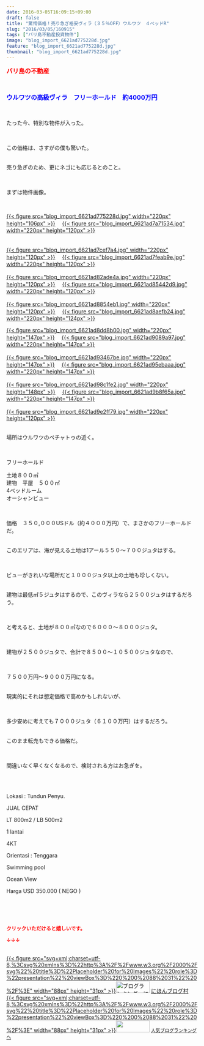 ```yaml
---
date: 2016-03-05T16:09:15+09:00
draft: false
title: "驚愕価格！売り急ぎ格安ヴィラ（３５％OFF）ウルワツ　４ベッドR"
slug: "2016/03/05/160915"
tags: ["バリ島不動産投資物件"]
image: "blog_import_6621ad775228d.jpg"
feature: "blog_import_6621ad775228d.jpg"
thumbnail: "blog_import_6621ad775228d.jpg"
---
```

<p><font color="#ff0000" size="3"><strong>バリ島の不動産</strong></font></p><br/><p><font color="#0000ff" size="3"><strong>ウルワツの高級ヴィラ　フリーホールド　約4000万円</strong></font></p><br/><p>たった今、特別な物件が入った。</p><br/><p>この価格は、さすがの僕も驚いた。</p><p><br/>売り急ぎのため、更にネゴにも応じるとのこと。</p><br/><p>まずは物件画像。</p><br/><p><a href="blog_import_6621ad78c2f95.jpg">{{< figure src="blog_import_6621ad775228d.jpg" width="220px" height="106px" >}}</a> 　<a href="blog_import_6621ad7bac01c.jpg">{{< figure src="blog_import_6621ad7a71534.jpg" width="220px" height="120px" >}}</a> </p><p>　<br/><a href="blog_import_6621ad7e57893.jpg">{{< figure src="blog_import_6621ad7cef7a4.jpg" width="220px" height="120px" >}}</a> 　<a href="blog_import_6621ad8133433.jpg">{{< figure src="blog_import_6621ad7feab9e.jpg" width="220px" height="120px" >}}</a> <br/><br/><a href="blog_import_6621ad83e90ca.jpg">{{< figure src="blog_import_6621ad82ade4a.jpg" width="220px" height="120px" >}}</a> 　<a href="blog_import_6621ad86a726a.jpg">{{< figure src="blog_import_6621ad85442d9.jpg" width="220px" height="120px" >}}</a> <br/><br/><a href="blog_import_6621ad8990c0e.jpg">{{< figure src="blog_import_6621ad8854eb1.jpg" width="220px" height="120px" >}}</a> 　<a href="blog_import_6621ad8c2e4b9.jpg">{{< figure src="blog_import_6621ad8aefb24.jpg" width="220px" height="124px" >}}</a> <br/></p><p><a href="blog_import_6621ad8f34d35.jpg">{{< figure src="blog_import_6621ad8dd8b00.jpg" width="220px" height="147px" >}}</a> 　<a href="blog_import_6621ad91eaf00.jpg">{{< figure src="blog_import_6621ad9089a97.jpg" width="220px" height="147px" >}}</a> <br/><br/><a href="blog_import_6621ad9481ca5.jpg">{{< figure src="blog_import_6621ad93467be.jpg" width="220px" height="147px" >}}</a> 　<a href="blog_import_6621ad977311e.jpg">{{< figure src="blog_import_6621ad95ebaaa.jpg" width="220px" height="147px" >}}</a> <br/><br/><a href="blog_import_6621ad9a0124b.jpg">{{< figure src="blog_import_6621ad98c1fe2.jpg" width="220px" height="148px" >}}</a> 　<a href="blog_import_6621ad9cdedf2.jpg">{{< figure src="blog_import_6621ad9b8f65a.jpg" width="220px" height="147px" >}}</a> <br/><br/><a href="blog_import_6621ad9f68d5e.jpg">{{< figure src="blog_import_6621ad9e2ff79.jpg" width="220px" height="120px" >}}</a> <br/><br/></p><p>場所はウルワツのペチャトゥの近く。</p><br/><p>フリーホールド</p><p>土地８００㎡<br/>建物　平屋　５００㎡<br/>4ベッドルーム<br/>オーシャンビュー<br/></p><br/><p>価格　３５０,０００USドル（約４０００万円）で、まさかのフリーホールドだ。</p><p><br/>このエリアは、海が見える土地は1アール５５０～７００ジュタはする。</p><br/><p>ビューがきれいな場所だと１０００ジュタ以上の土地も珍しくない。</p><p><br/>建物は最低㎡５ジュタはするので、このヴィラなら２５００ジュタはするだろう。</p><br/><p>と考えると、土地が８００㎡なので６０００～８０００ジュタ。</p><br/><p>建物が２５００ジュタで、合計で８５００～１０５００ジュタなので、</p><br/><p>７５００万円～９０００万円になる。</p><p><br/>現実的にそれは想定価格で高めかもしれないが、</p><br/><p>多少安めに考えても７０００ジュタ（６１００万円）はするだろう。</p><p><br/>このまま転売もできる価格だ。</p><br/><p>間違いなく早くなくなるので、検討される方はお急ぎを。</p><br/><br/><p>Lokasi : Tundun Penyu. </p><p>JUAL CEPAT</p><p>LT 800m2 / LB 500m2</p><p>1 lantai</p><p>4KT</p><p>Orientasi : Tenggara</p><p>Swimming pool</p><p>Ocean View<br/></p><p>Harga USD 350.000 ( NEGO ) <br/></p><br/><br/><br/><p><font color="#ff0000" size="2"><strong>クリックいただけると嬉しいです。<br/></strong></font></p><p><font color="#ff0000" size="2"><strong>↓↓↓</strong></font></p><p><br/><a href="http://www.blogmura.com/ranking.html" target="_blank">{{< figure src="svg+xml;charset=utf-8,%3Csvg%20xmlns%3D%22http%3A%2F%2Fwww.w3.org%2F2000%2Fsvg%22%20title%3D%22Placeholder%20for%20Images%22%20role%3D%22presentation%22%20viewBox%3D%220%200%2088%2031%22%20%2F%3E" width="88px" height="31px" >}}<noscript><img border="0" alt="ブログランキング・にほんブログ村へ" src="https://img-proxy.blog-video.jp/images?url=http%3A%2F%2Fwww.blogmura.com%2Fimg%2Fwww88_31.gif" width="88" height="31"></noscript></a> <a href="http://www.blogmura.com/ranking.html" target="_blank">にほんブログ村</a> <br/><a title="人気ブログランキングへ" href="link.php?1804582">{{< figure src="svg+xml;charset=utf-8,%3Csvg%20xmlns%3D%22http%3A%2F%2Fwww.w3.org%2F2000%2Fsvg%22%20title%3D%22Placeholder%20for%20Images%22%20role%3D%22presentation%22%20viewBox%3D%220%200%2088%2031%22%20%2F%3E" width="88px" height="31px" >}}<noscript><img border="0" src="https://blog.with2.net/img/banner/banner_22.gif" width="88" height="31"></noscript></a> <a style="FONT-SIZE: 12px" href="link.php?1804582">人気ブログランキングへ</a> </p>

